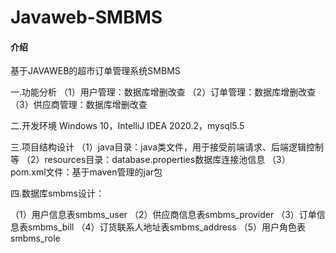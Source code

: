 # Javaweb-SMBMS

#### 介绍
基于JAVAWEB的超市订单管理系统SMBMS

一.功能分析
（1）用户管理：数据库增删改查
（2）订单管理：数据库增删改查
（3）供应商管理：数据库增删改查

二.开发环境
	Windows 10，IntelliJ IDEA 2020.2，mysql5.5
	
三.项目结构设计
（1）java目录：java类文件，用于接受前端请求、后端逻辑控制等
（2）resources目录：database.properties数据库连接池信息
（3）pom.xml文件：基于maven管理的jar包

四.数据库smbms设计：
					
（1）用户信息表smbms_user
（2）供应商信息表smbms_provider
（3）订单信息表smbms_bill
（4）订货联系人地址表smbms_address
（5）用户角色表smbms_role